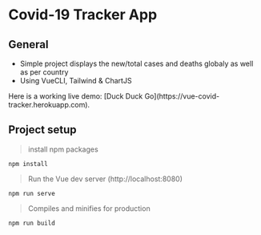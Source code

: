 # Covid-19 Tracker App

## General
<ul>
 <li>Simple project displays the new/total cases and deaths globaly as well as per country </li> 
 <li>Using VueCLI, Tailwind & ChartJS </li>
</ul>
Here is a working live demo: [Duck Duck Go](https://vue-covid-tracker.herokuapp.com).

## Project setup
> install npm packages
```
npm install
```

> Run the Vue dev server (http://localhost:8080)
```
npm run serve
```

> Compiles and minifies for production
```
npm run build
```
